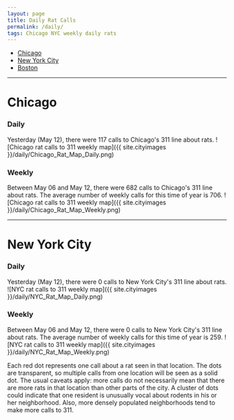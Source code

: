 ```yaml
---
layout: page
title: Daily Rat Calls
permalink: /daily/
tags: Chicago NYC weekly daily rats
---
```


+ [Chicago](#chicago)
+ [New York City](#nyc)
+ [Boston](#boston)

****

# Chicago <a id="chicago"><a>

### Daily

Yesterday (May 12), there were 117 calls to Chicago's 311 line about rats.
![Chicago rat calls to 311 weekly map]({{ site.cityimages }}/daily/Chicago_Rat_Map_Daily.png)

### Weekly
Between May 06 and May 12, there were 682 calls to Chicago's 311 line about rats. The average number of weekly calls for this time of year is 706.
![Chicago rat calls to 311 weekly map]({{ site.cityimages }}/daily/Chicago_Rat_Map_Weekly.png)
***
# New York City <a id="nyc"><a>

### Daily

Yesterday (May 12), there were 0 calls to New York City's 311 line about rats.
![NYC rat calls to 311 weekly map]({{ site.cityimages }}/daily/NYC_Rat_Map_Daily.png)

### Weekly
Between May 06 and May 12, there were 0 calls to New York City's 311 line about rats. The average number of weekly calls for this time of year is 259.
![NYC rat calls to 311 weekly map]({{ site.cityimages }}/daily/NYC_Rat_Map_Weekly.png)

Each red dot represents one call about a rat seen in that location. The dots are transparent, so multiple calls from one location will be seen as a solid dot. The usual caveats apply: more calls do not necessarily mean that there are more rats in that location than other parts of the city. A cluster of dots could indicate that one resident is unusually vocal about rodents in his or her neighborhood. Also, more densely populated neighborhoods tend to make more calls to 311.